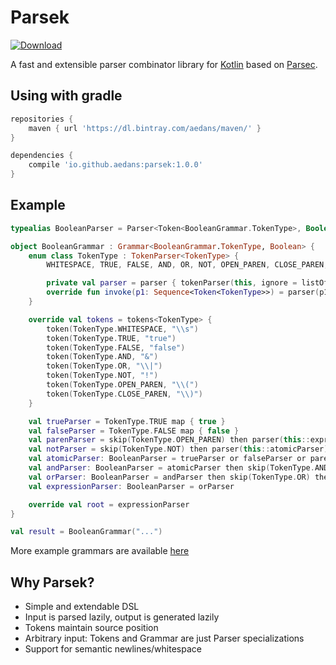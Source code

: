 Parsek
======

[![Download](https://api.bintray.com/packages/aedans/maven/parsek/images/download.svg)](https://bintray.com/aedans/maven/parsek/_latestVersion)

A fast and extensible parser combinator library for [Kotlin](http://kotlinlang.org) based on
[Parsec](https://github.com/haskell/parsec).

Using with gradle
-----------------

```gradle
repositories {
    maven { url 'https://dl.bintray.com/aedans/maven/' }
}

dependencies {
    compile 'io.github.aedans:parsek:1.0.0'
}
```

Example
-------

```kotlin
typealias BooleanParser = Parser<Token<BooleanGrammar.TokenType>, Boolean>

object BooleanGrammar : Grammar<BooleanGrammar.TokenType, Boolean> {
    enum class TokenType : TokenParser<TokenType> {
        WHITESPACE, TRUE, FALSE, AND, OR, NOT, OPEN_PAREN, CLOSE_PAREN;

        private val parser = parser { tokenParser(this, ignore = listOf(WHITESPACE)) }
        override fun invoke(p1: Sequence<Token<TokenType>>) = parser(p1)
    }

    override val tokens = tokens<TokenType> {
        token(TokenType.WHITESPACE, "\\s")
        token(TokenType.TRUE, "true")
        token(TokenType.FALSE, "false")
        token(TokenType.AND, "&")
        token(TokenType.OR, "\\|")
        token(TokenType.NOT, "!")
        token(TokenType.OPEN_PAREN, "\\(")
        token(TokenType.CLOSE_PAREN, "\\)")
    }

    val trueParser = TokenType.TRUE map { true }
    val falseParser = TokenType.FALSE map { false }
    val parenParser = skip(TokenType.OPEN_PAREN) then parser(this::expressionParser) then skip(TokenType.CLOSE_PAREN)
    val notParser = skip(TokenType.NOT) then parser(this::atomicParser) map { !it }
    val atomicParser: BooleanParser = trueParser or falseParser or parenParser or notParser
    val andParser: BooleanParser = atomicParser then skip(TokenType.AND) then parser(this::andParser) map { (a, b) -> a && b } or atomicParser
    val orParser: BooleanParser = andParser then skip(TokenType.OR) then parser(this::orParser) map { (a, b) -> a || b } or andParser
    val expressionParser: BooleanParser = orParser

    override val root = expressionParser
}

val result = BooleanGrammar("...")
```

More example grammars are available [here](https://github.com/aedans/parsek/tree/master/src/test/kotlin/io/github/aedans/parsek/grammars)

Why Parsek?
-----------

- Simple and extendable DSL
- Input is parsed lazily, output is generated lazily
- Tokens maintain source position
- Arbitrary input: Tokens and Grammar are just Parser specializations
- Support for semantic newlines/whitespace


